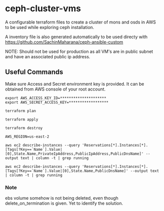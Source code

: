 # ceph-cluster-vms

A configurable terraform files to create a cluster of mons and osds in AWS to be used while exploring ceph installation.

A inventory file is also generated automatically to be used directy with https://github.com/SachinMaharana/ceph-ansible-custom

NOTE: Should not be used for production as all VM's are in public subnet and have an associated public ip address.

## Useful Commands

Make sure Access and Secret environment key is provided. It can be obtained from AWS console of your root account.

```
export AWS_ACCESS_KEY_ID=*********************
export AWS_SECRET_ACCESS_KEY=******************
```

```
terraform plan
```

```
terraform apply
```

```
terraform destroy
```

```
AWS_REGION=us-east-2

aws ec2 describe-instances --query 'Reservations[*].Instances[*].[Tags[?Key==`Name`].Value|[0],State.Name,PrivateIpAddress,PublicIpAddress,PublicDnsName]' --output text | column -t | grep running
```

```
aws ec2 describe-instances --query 'Reservations[*].Instances[*].[Tags[?Key==`Name`].Value|[0],State.Name,PublicDnsName]' --output text | column -t | grep running
```

### Note

ebs volume somehow is not being deleted, even though delete_on_termination is given. Yet to identify the solution.
